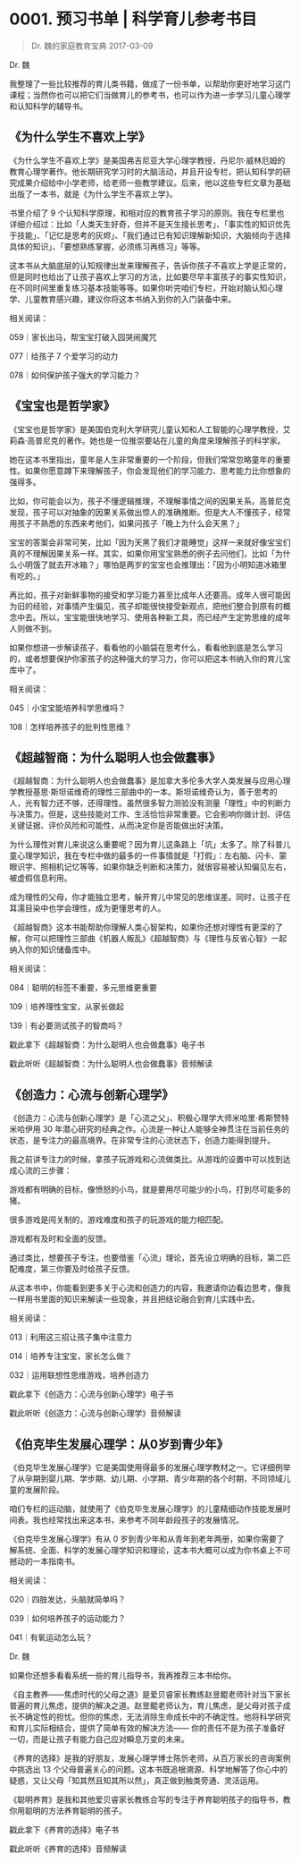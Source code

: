 # 0001. 预习书单 | 科学育儿参考书目
> Dr. 魏的家庭教育宝典
2017-03-09

Dr. 魏

我整理了一些比较推荐的育儿类书籍，做成了一份书单，以帮助你更好地学习这门课程；当然你也可以把它们当做育儿的参考书，也可以作为进一步学习儿童心理学和认知科学的辅导书。

## 《为什么学生不喜欢上学》

《为什么学生不喜欢上学》是美国弗吉尼亚大学心理学教授，丹尼尔·威林厄姆的教育心理学著作。他长期研究学习时的大脑活动，并且开设专栏，把认知科学的研究成果介绍给中小学老师，给老师一些教学建议。后来，他以这些专栏文章为基础出版了一本书，就是《为什么学生不喜欢上学》。

书里介绍了 9 个认知科学原理，和相对应的教育孩子学习的原则。我在专栏里也详细介绍过：比如「人类天生好奇，但并不是天生擅长思考」、「事实性的知识优先于技能」、「记忆是思考的灰烬」、「我们通过已有知识理解新知识，大脑倾向于选择具体的知识」、「要想熟练掌握，必须练习再练习」等等。

这本书从大脑底层的认知规律出发来理解孩子，告诉你孩子不喜欢上学是正常的，但是同时也给出了让孩子喜欢上学习的方法，比如要尽早丰富孩子的事实性知识，在不同时间里重复练习基本技能等等。如果你听完咱们专栏，开始对脑认知心理学、儿童教育感兴趣，建议你将这本书纳入到你的入门装备中来。

相关阅读：

059｜家长出马，帮宝宝打破入园哭闹魔咒

077｜给孩子 7 个爱学习的动力

078｜如何保护孩子强大的学习能力？

## 《宝宝也是哲学家》

《宝宝也是哲学家》是美国伯克利大学研究儿童认知和人工智能的心理学教授，艾莉森·高普尼克的著作。她也是一位推崇要站在儿童的角度来理解孩子的科学家。

她在这本书里指出，童年是人生非常重要的一个阶段，但我们常常忽略童年的重要性。如果你愿意蹲下来理解孩子，你会发现他们的学习能力、思考能力比你想象的强得多。

比如，你可能会以为，孩子不懂逻辑推理，不理解事情之间的因果关系。高普尼克发现，孩子可以对抽象的因果关系做出惊人的准确推断。但是大人不懂孩子，经常用孩子不熟悉的东西来考他们，如果问孩子「晚上为什么会天黑？」

宝宝的答案会非常可笑，比如「因为天黑了我们才能睡觉」这样一来就好像宝宝们真的不理解因果关系一样。其实，如果你用宝宝熟悉的例子去问他们，比如「为什么小明饿了就去开冰箱？」哪怕是两岁的宝宝也会推理出：「因为小明知道冰箱里有吃的。」

再比如，孩子对新鲜事物的接受和学习能力甚至比成年人还要高。成年人很可能因为旧的经验，对事情产生偏见，孩子却能很快接受新观点，把他们整合到原有的概念中去。所以，宝宝能很快地学习、使用各种新工具，而已经产生定势思维的成年人则做不到。

如果你想进一步解读孩子，看看他的小脑袋在思考什么，看看他到底是怎么学习的，或者想要保护你家孩子的这种强大的学习力，你可以把这本书纳入你的育儿宝库中了。

相关阅读：

045｜小宝宝能培养科学思维吗？

108｜怎样培养孩子的批判性思维？

## 《超越智商：为什么聪明人也会做蠢事》

《超越智商：为什么聪明人也会做蠢事》是加拿大多伦多大学人类发展与应用心理学教授基思·斯坦诺维奇的理性三部曲中的一本。斯坦诺维奇认为，善于思考的人，光有智力还不够，还得理性。虽然很多智力测验没有测量「理性」中的判断力与决策力。但是，这些技能对工作、生活恰恰非常重要。它会影响你做计划、评估关键证据、评价风险和可能性，从而决定你是否能做出好决策。

为什么理性对育儿来说这么重要呢？因为育儿这条路上「坑」太多了。除了科普儿童心理学知识，我在专栏中做的最多的一件事情就是「打假」：左右脑、闪卡、蒙眼识字、照相机记忆等等，如果你缺乏判断和决策力，就很容易被认知偏见左右，被虚假信息利用。

成为理性的父母，你才能独立思考，躲开育儿中常见的思维误差。同时，让孩子在耳濡目染中也学会理性，成为更懂思考的人。

《超越智商》这本书能帮助你理解人类心智架构，如果你还想对理性有更深的了解，你可以把理性三部曲《机器人叛乱》《超越智商》与《理性与反省心智》一起纳入你的知识储备库中。

相关阅读：

084｜聪明的标签不重要，多元思维更重要

109｜培养理性宝宝，从家长做起

139｜有必要测试孩子的智商吗？

戳此拿下《超越智商：为什么聪明人也会做蠢事》电子书

戳此听听《超越智商：为什么聪明人也会做蠢事》音频解读

## 《创造力：心流与创新心理学》

《创造力：心流与创新心理学》是「心流之父」、积极心理学大师米哈里·希斯赞特米哈伊用 30 年潜心研究的经典之作。心流是一种让人能够全神贯注在当前任务的状态，是专注力的最高境界。在非常专注的心流状态下，创造力能得到提升。

我之前讲专注力的时候，拿孩子玩游戏和心流做类比。从游戏的设置中可以找到达成心流的三步骤：

游戏都有明确的目标，像愤怒的小鸟，就是要用尽可能少的小鸟，打到尽可能多的猪。

很多游戏是闯关制的，游戏难度和孩子的玩游戏的能力相匹配。

游戏都有及时和全面的反馈。

通过类比，想要孩子专注，也要借鉴「心流」理论，首先设立明确的目标，第二匹配难度，第三你要及时给孩子反馈。

从这本书中，你能看到更多关于心流和创造力的内容，我邀请你边看边思考，像我一样用书里面的知识来解读一些现象，并且把结论融合到育儿实践中去。

相关阅读：

013｜利用这三招让孩子集中注意力

014｜培养专注宝宝，家长怎么做？

032｜运用联想性思维游戏，培养创造力

戳此拿下《创造力：心流与创新心理学》电子书

戳此听听《创造力：心流与创新心理学》音频解读

## 《伯克毕生发展心理学：从0岁到青少年》

《伯克毕生发展心理学》它是美国使用得最多的发展心理学教材之一。它详细例举了从孕期到婴儿期、学步期、幼儿期、小学期、青少年期的各个时期，不同领域儿童的发展阶段。

咱们专栏的运动脑，就使用了《伯克毕生发展心理学》的儿童精细动作技能发展时间表。我也经常找出来这本书，来参考不同年龄段孩子的发展情况。

《伯克毕生发展心理学》有从 0 岁到青少年和从青年到老年两册，如果你需要了解系统、全面、科学的发展心理学知识和理论，这本书大概可以成为你书桌上不可撼动的一本指南书。

相关阅读：

020｜四肢发达，头脑就简单吗？

039｜如何培养孩子的运动能力？

041｜有氧运动怎么玩？

Dr. 魏

如果你还想多看看系统一些的育儿指导书，我再推荐三本书给你。

《自主教养——焦虑时代的父母之道》是爱贝睿家长教练赵昱鲲老师针对当下家长普遍的育儿焦虑，提供的解决之道。赵昱鲲老师认为，育儿焦虑，是父母对孩子成长不确定性的担忧。但你的焦虑，无法消除生命成长中的不确定性。他将科学研究和育儿实际相结合，提供了简单有效的解决方法—— 你的责任不是为孩子准备好一切，而是让孩子有能力自己应对瞬息万变的未来。

《养育的选择》是我的好朋友，发展心理学博士陈忻老师，从百万家长的咨询案例中挑选出 13 个父母普遍关心的问题。这本书既追根溯源、科学地解答了你心中的疑惑，又让父母「知其然且知其所以然」，真正做到触类旁通、灵活运用。

《聪明养育》是我和其他爱贝睿家长教练合写的专注于养育聪明孩子的指导书，教你用聪明的方法养育聪明的孩子。

戳此拿下《养育的选择》电子书

戳此听听《养育的选择》音频解读




